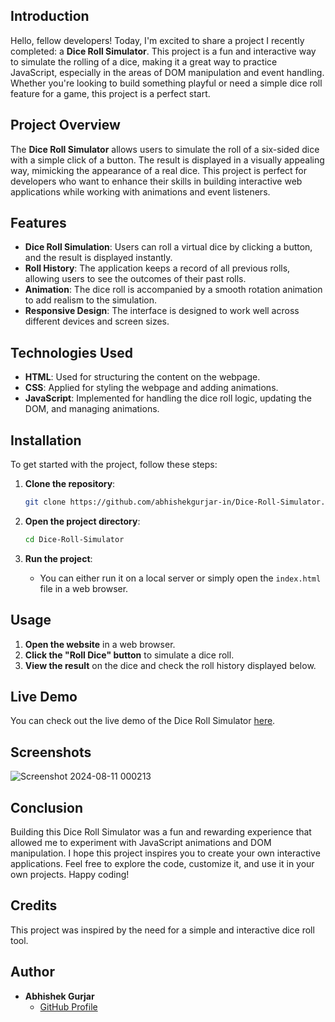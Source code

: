## Introduction

Hello, fellow developers! Today, I'm excited to share a project I recently completed: a **Dice Roll Simulator**. This project is a fun and interactive way to simulate the rolling of a dice, making it a great way to practice JavaScript, especially in the areas of DOM manipulation and event handling. Whether you're looking to build something playful or need a simple dice roll feature for a game, this project is a perfect start.

## Project Overview

The **Dice Roll Simulator** allows users to simulate the roll of a six-sided dice with a simple click of a button. The result is displayed in a visually appealing way, mimicking the appearance of a real dice. This project is perfect for developers who want to enhance their skills in building interactive web applications while working with animations and event listeners.

## Features

- **Dice Roll Simulation**: Users can roll a virtual dice by clicking a button, and the result is displayed instantly.
- **Roll History**: The application keeps a record of all previous rolls, allowing users to see the outcomes of their past rolls.
- **Animation**: The dice roll is accompanied by a smooth rotation animation to add realism to the simulation.
- **Responsive Design**: The interface is designed to work well across different devices and screen sizes.

## Technologies Used

- **HTML**: Used for structuring the content on the webpage.
- **CSS**: Applied for styling the webpage and adding animations.
- **JavaScript**: Implemented for handling the dice roll logic, updating the DOM, and managing animations.


## Installation

To get started with the project, follow these steps:

1. **Clone the repository**:
    ```bash
    git clone https://github.com/abhishekgurjar-in/Dice-Roll-Simulator.git
    ```

2. **Open the project directory**:
    ```bash
    cd Dice-Roll-Simulator
    ```

3. **Run the project**:
    - You can either run it on a local server or simply open the `index.html` file in a web browser.

## Usage

1. **Open the website** in a web browser.
2. **Click the "Roll Dice" button** to simulate a dice roll.
3. **View the result** on the dice and check the roll history displayed below.


## Live Demo

You can check out the live demo of the Dice Roll Simulator [here](https://abhishekgurjar-in.github.io/Dice-Roll-Simulator/).

## Screenshots
![Screenshot 2024-08-11 000213](https://github.com/user-attachments/assets/ae2ddc99-9637-44a2-b6da-b651db5584ac)

## Conclusion

Building this Dice Roll Simulator was a fun and rewarding experience that allowed me to experiment with JavaScript animations and DOM manipulation. I hope this project inspires you to create your own interactive applications. Feel free to explore the code, customize it, and use it in your own projects. Happy coding!

## Credits

This project was inspired by the need for a simple and interactive dice roll tool.

## Author

- **Abhishek Gurjar**
  - [GitHub Profile](https://github.com/abhishekgurjar-in)

